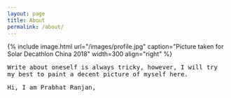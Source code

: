 ```yaml
---
layout: page
title: About
permalink: /about/
---
```


{% include image.html url="/images/profile.jpg" caption="Picture taken for Solar Decathlon China 2018" width=300 align="right" %}

<tt>Write about oneself is always tricky, however, I will try my best to paint a decent picture of myself here.

Hi, I am Prabhat Ranjan,


